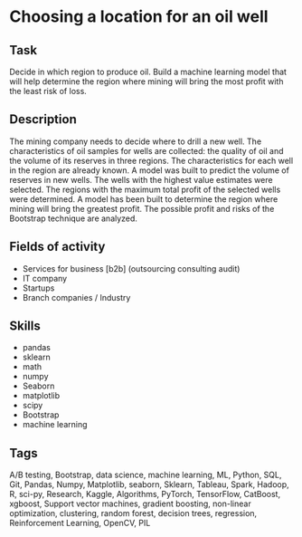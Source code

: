 # Choosing a location for an oil well


## Task
Decide in which region to produce oil. Build a machine learning model that will help determine the region where mining will bring the most profit with the least risk of loss.

## Description
The mining company needs to decide where to drill a new well.
The characteristics of oil samples for wells are collected: the quality of oil and the volume of its reserves in three regions. The characteristics for each well in the region are already known.
A model was built to predict the volume of reserves in new wells.
The wells with the highest value estimates were selected.
The regions with the maximum total profit of the selected wells were determined.
A model has been built to determine the region where mining will bring the greatest profit. The possible profit and risks of the Bootstrap technique are analyzed.

## Fields of activity

* Services for business [b2b] (outsourcing consulting audit)
* IT company
* Startups
* Branch companies / Industry 

## Skills

* pandas
* sklearn
* math
* numpy
* Seaborn
* matplotlib
* scipy
* Bootstrap
* machine learning

## Tags

A/B testing, Bootstrap, data science, machine learning, ML, Python, SQL, Git, Pandas, Numpy, Matplotlib, seaborn, Sklearn, Tableau, Spark, Hadoop, R, sci-py, Research, Kaggle, Algorithms, PyTorch, TensorFlow, CatBoost, xgboost, Support vector machines, gradient boosting, non-linear optimization, clustering, random forest, decision trees, regression, Reinforcement Learning, OpenCV, PIL
